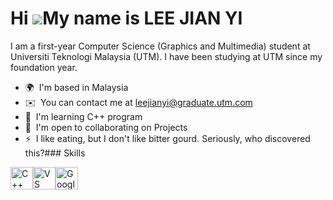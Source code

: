 Hi ![](https://user-images.githubusercontent.com/18350557/176309783-0785949b-9127-417c-8b55-ab5a4333674e.gif)My name is LEE JIAN YI
===================================================================================================================================

I am a first-year Computer Science (Graphics and Multimedia) student at Universiti Teknologi Malaysia (UTM). I have been studying at UTM since my foundation year.

*   🌍  I'm based in Malaysia
*   ✉️  You can contact me at [leejianyi@graduate.utm.com](mailto:leejianyi@graduate.utm.com)
*   🧠  I'm learning C++ program
*   🤝  I'm open to collaborating on Projects
*   ⚡  I like eating, but I don't like bitter gourd. Seriously, who discovered this?### Skills 
<p align="left">
<a href="https://docs.microsoft.com/en-us/cpp/?view=msvc-170" target="_blank" rel="noreferrer"><img src="https://raw.githubusercontent.com/danielcranney/readme-generator/main/public/icons/skills/cplusplus-colored.svg" width="36" height="36" alt="C++" /></a><a href="https://code.visualstudio.com/" target="_blank" rel="noreferrer"><img src="https://raw.githubusercontent.com/danielcranney/readme-generator/main/public/icons/skills/visualstudiocode.svg" width="36" height="36" alt="VS Code" /></a><a href="https://cloud.google.com/" target="_blank" rel="noreferrer"><img src="https://raw.githubusercontent.com/danielcranney/readme-generator/main/public/icons/skills/googlecloud-colored.svg" width="36" height="36" alt="Google Cloud" /></a>
                    </p>
                    
                 

